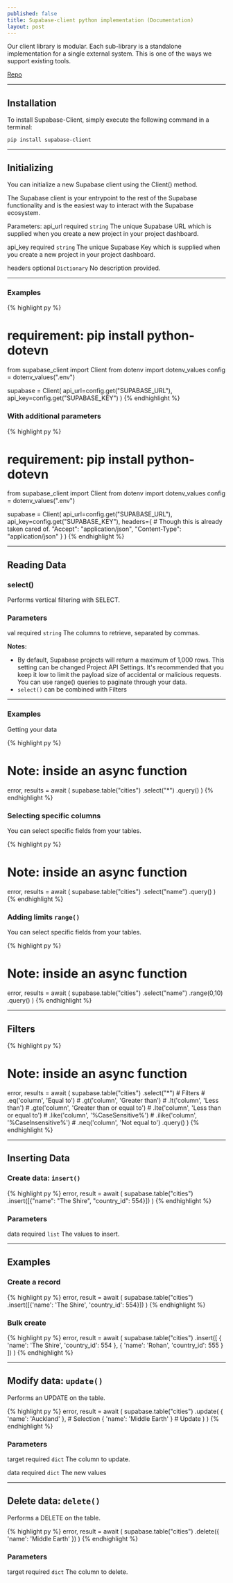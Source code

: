 ```yaml
---
published: false
title: Supabase-client python implementation (Documentation)
layout: post
---
```

Our client library is modular. Each sub-library is a standalone implementation for a single external system. This is one of the ways we support existing tools.

[Repo](https://github.com/keosariel/supabase-client)

-----

## Installation
To install Supabase-Client, simply execute the following command in a terminal:

```
pip install supabase-client
```

-----

## Initializing
You can initialize a new Supabase client using the Client() method.

The Supabase client is your entrypoint to the rest of the Supabase functionality and is the easiest way to interact with the Supabase ecosystem.

Parameters:
api_url required `string`
The unique Supabase URL which is supplied when you create a new project in your project dashboard.

api_key required `string`
The unique Supabase Key which is supplied when you create a new project in your project dashboard.

headers optional `Dictionary`
No description provided.

----

### Examples

{% highlight py %}
# requirement: pip install python-dotevn
from supabase_client import Client
from dotenv import dotenv_values
config = dotenv_values(".env")

supabase = Client( 
	api_url=config.get("SUPABASE_URL"),
	api_key=config.get("SUPABASE_KEY")
)
{% endhighlight %}

### With additional parameters
{% highlight py %}
# requirement: pip install python-dotevn
from supabase_client import Client
from dotenv import dotenv_values
config = dotenv_values(".env")

supabase = Client( 
	api_url=config.get("SUPABASE_URL"),
	api_key=config.get("SUPABASE_KEY"),
    headers={
    	# Though this is already taken cared of.
    	"Accept": "application/json",
        "Content-Type": "application/json"
    }
)
{% endhighlight %}

-----

## Reading Data

### select()

Performs vertical filtering with SELECT.

### Parameters
val required `string`
The columns to retrieve, separated by commas.

**Notes:**
- By default, Supabase projects will return a maximum of 1,000 rows. This setting can be changed Project API Settings. It's recommended that you keep it low to limit the payload size of accidental or malicious requests. You can use range() queries to paginate through your data.
- `select()` can be combined with Filters

-----

### Examples
Getting your data

{% highlight py %}
# Note: inside an async function
error, results = await (
     supabase.table("cities")
     .select("*")
     .query()
)
{% endhighlight %}

### Selecting specific columns
You can select specific fields from your tables.

{% highlight py %}
# Note: inside an async function
error, results = await (
     supabase.table("cities")
     .select("name")
     .query()
)
{% endhighlight %}

### Adding limits `range()`
You can select specific fields from your tables.

{% highlight py %}
# Note: inside an async function
error, results = await (
     supabase.table("cities")
     .select("name")
     .range(0,10)
     .query()
)
{% endhighlight %}

-----

## Filters
{% highlight py %}
# Note: inside an async function
error, results = await (
     supabase.table("cities")
     .select("*")
    # Filters
    # .eq('column', 'Equal to')
    # .gt('column', 'Greater than')
    # .lt('column', 'Less than')
    # .gte('column', 'Greater than or equal to')
    # .lte('column', 'Less than or equal to')
    # .like('column', '%CaseSensitive%')
    # .ilike('column', '%CaseInsensitive%')
    # .neq('column', 'Not equal to')
    .query()
)
{% endhighlight %}

-----

## Inserting Data

### Create data: `insert()`

{% highlight py %}
error, result = await (
      supabase.table("cities")
      .insert([{"name": "The Shire", "country_id": 554}])
)
{% endhighlight %}

### Parameters
data required `list`
The values to insert.

-----

## Examples
### Create a record

{% highlight py %}
error, result = await (
      supabase.table("cities")
      .insert([{'name': 'The Shire', 'country_id': 554}])
)
{% endhighlight %}

### Bulk create

{% highlight py %}
error, result = await (
      supabase.table("cities")
      .insert([
      	{ 'name': 'The Shire', 'country_id': 554 },
    	{ 'name': 'Rohan', 'country_id': 555 }
    ])
)
{% endhighlight %}

-----

## Modify data: `update()`
Performs an UPDATE on the table.

{% highlight py %}
error, result = await (
      supabase.table("cities")
      .update(
      	{ 'name': 'Auckland' }, # Selection
      	{ 'name': 'Middle Earth' } # Update
      )
)
{% endhighlight %}

### Parameters
target required `dict`
The column to update.

data required `dict`
The new values

-----

## Delete data: `delete()`
Performs a DELETE on the table.

{% highlight py %}
error, result = await (
      supabase.table("cities")
      .delete({ 'name': 'Middle Earth' })
)
{% endhighlight %}

### Parameters
target required `dict`
The column to delete.
